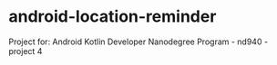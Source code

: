 # android-location-reminder
Project for: Android Kotlin Developer Nanodegree Program - nd940 - project 4
